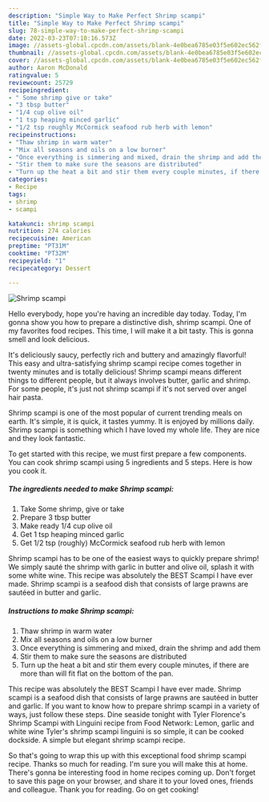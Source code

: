 ```yaml
---
description: "Simple Way to Make Perfect Shrimp scampi"
title: "Simple Way to Make Perfect Shrimp scampi"
slug: 78-simple-way-to-make-perfect-shrimp-scampi
date: 2022-03-23T07:10:16.573Z
image: //assets-global.cpcdn.com/assets/blank-4e0bea6785e03f5e602ec562f230caae08da540cada707380b4fe1bbebba43da.png
thumbnail: //assets-global.cpcdn.com/assets/blank-4e0bea6785e03f5e602ec562f230caae08da540cada707380b4fe1bbebba43da.png
cover: //assets-global.cpcdn.com/assets/blank-4e0bea6785e03f5e602ec562f230caae08da540cada707380b4fe1bbebba43da.png
author: Aaron McDonald
ratingvalue: 5
reviewcount: 25729
recipeingredient:
- " Some shrimp give or take"
- "3 tbsp butter"
- "1/4 cup olive oil"
- "1 tsp heaping minced garlic"
- "1/2 tsp roughly McCormick seafood rub herb with lemon"
recipeinstructions:
- "Thaw shrimp in warm water"
- "Mix all seasons and oils on a low burner"
- "Once everything is simmering and mixed, drain the shrimp and add them"
- "Stir them to make sure the seasons are distributed"
- "Turn up the heat a bit and stir them every couple minutes, if there are more than will fit flat on the bottom of the pan."
categories:
- Recipe
tags:
- shrimp
- scampi

katakunci: shrimp scampi 
nutrition: 274 calories
recipecuisine: American
preptime: "PT31M"
cooktime: "PT32M"
recipeyield: "1"
recipecategory: Dessert

---
```



![Shrimp scampi](//assets-global.cpcdn.com/assets/blank-4e0bea6785e03f5e602ec562f230caae08da540cada707380b4fe1bbebba43da.png)

Hello everybody, hope you're having an incredible day today. Today, I'm gonna show you how to prepare a distinctive dish, shrimp scampi. One of my favorites food recipes. This time, I will make it a bit tasty. This is gonna smell and look delicious.

It&#39;s deliciously saucy, perfectly rich and buttery and amazingly flavorful! This easy and ultra-satisfying shrimp scampi recipe comes together in twenty minutes and is totally delicious! Shrimp scampi means different things to different people, but it always involves butter, garlic and shrimp. For some people, it&#39;s just not shrimp scampi if it&#39;s not served over angel hair pasta.

Shrimp scampi is one of the most popular of current trending meals on earth. It's simple, it is quick, it tastes yummy. It is enjoyed by millions daily. Shrimp scampi is something which I have loved my whole life. They are nice and they look fantastic.


To get started with this recipe, we must first prepare a few components. You can cook shrimp scampi using 5 ingredients and 5 steps. Here is how you cook it.

<!--inarticleads1-->

##### The ingredients needed to make Shrimp scampi:

1. Take  Some shrimp, give or take
1. Prepare 3 tbsp butter
1. Make ready 1/4 cup olive oil
1. Get 1 tsp heaping minced garlic
1. Get 1/2 tsp (roughly) McCormick seafood rub herb with lemon


Shrimp scampi has to be one of the easiest ways to quickly prepare shrimp! We simply sauté the shrimp with garlic in butter and olive oil, splash it with some white wine. This recipe was absolutely the BEST Scampi I have ever made. Shrimp scampi is a seafood dish that consists of large prawns are sautéed in butter and garlic. 

<!--inarticleads2-->

##### Instructions to make Shrimp scampi:

1. Thaw shrimp in warm water
1. Mix all seasons and oils on a low burner
1. Once everything is simmering and mixed, drain the shrimp and add them
1. Stir them to make sure the seasons are distributed
1. Turn up the heat a bit and stir them every couple minutes, if there are more than will fit flat on the bottom of the pan.


This recipe was absolutely the BEST Scampi I have ever made. Shrimp scampi is a seafood dish that consists of large prawns are sautéed in butter and garlic. If you want to know how to prepare shrimp scampi in a variety of ways, just follow these steps. Dine seaside tonight with Tyler Florence&#39;s Shrimp Scampi with Linguini recipe from Food Network: Lemon, garlic and white wine Tyler&#39;s shrimp scampi linguini is so simple, it can be cooked dockside. A simple but elegant shrimp scampi recipe. 

So that's going to wrap this up with this exceptional food shrimp scampi recipe. Thanks so much for reading. I'm sure you will make this at home. There's gonna be interesting food in home recipes coming up. Don't forget to save this page on your browser, and share it to your loved ones, friends and colleague. Thank you for reading. Go on get cooking!
